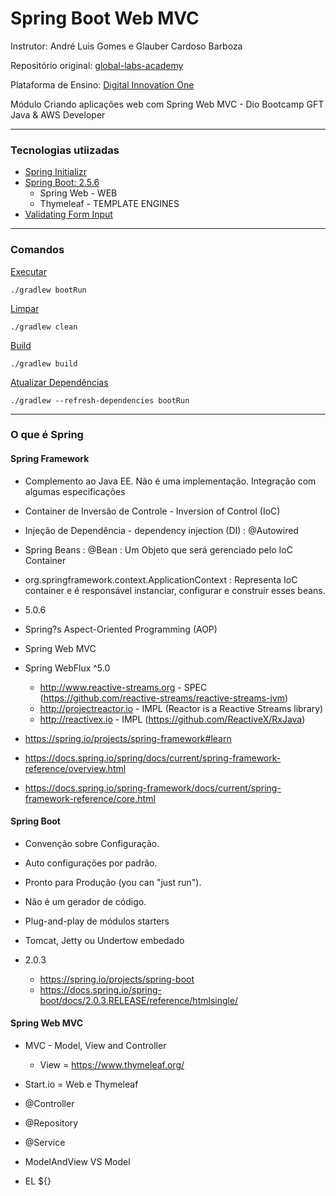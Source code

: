 # Spring Boot Web MVC

Instrutor: André Luis Gomes e Glauber Cardoso Barboza

Repositório original: [global-labs-academy](https://github.com/andrelugomes/global-labs-academy)

Plataforma de Ensino: [Digital Innovation One](https://digitalinnovation.one/sign-up?ref=K5EF2VCVKA)

Módulo Criando aplicações web com Spring Web MVC - Dio Bootcamp GFT Java & AWS Developer


<hr>


### Tecnologias utiizadas
- [Spring Initializr](https://start.spring.io/)
- [Spring Boot: 2.5.6](https://spring.io/projects/spring-boot)
  - Spring Web - WEB
  - Thymeleaf - TEMPLATE ENGINES
- [Validating Form Input](https://github.com/spring-projects/spring-boot/wiki/Spring-Boot-2.3-Release-Notes#validation-starter-no-longer-included-in-web-starters)


<hr>


### Comandos

[Executar](https://docs.gradle.org/current/userguide/command_line_interface.html#sec:command_line_executing_tasks)

``` ./gradlew bootRun ```

[Limpar](https://docs.gradle.org/current/userguide/command_line_interface.html#cleaning_outputs)

``` ./gradlew clean ```

[Build](https://docs.gradle.org/current/userguide/command_line_interface.html#computing_all_outputs)

``` ./gradlew build ```

[Atualizar Dependências](https://docs.gradle.org/current/userguide/command_line_interface.html#sec:command_line_execution_options)

``` ./gradlew --refresh-dependencies bootRun ```


<hr>

### O que é Spring

#### Spring Framework

+ Complemento ao Java EE. Não é uma implementação. Integração com algumas especificações
+ Container de Inversão de Controle - Inversion of Control (IoC)
+ Injeção de Dependência - dependency injection (DI) : @Autowired
+ Spring Beans : <bean/>  @Bean : Um Objeto que será gerenciado pelo IoC Container
+ org.springframework.context.ApplicationContext : Representa IoC container e é responsável instanciar, configurar e construir esses beans.
+ 5.0.6
+ Spring?s Aspect-Oriented Programming (AOP)
+ Spring Web MVC
+ Spring WebFlux ^5.0
	- http://www.reactive-streams.org - SPEC (https://github.com/reactive-streams/reactive-streams-jvm)

	+ http://projectreactor.io - IMPL (Reactor is a Reactive Streams library)
	+ http://reactivex.io - IMPL (https://github.com/ReactiveX/RxJava)

+ https://spring.io/projects/spring-framework#learn
+ https://docs.spring.io/spring/docs/current/spring-framework-reference/overview.html
+ https://docs.spring.io/spring-framework/docs/current/spring-framework-reference/core.html

#### Spring Boot

+ Convenção sobre Configuração.
+ Auto configurações por padrão.
+ Pronto para Produção (you can "just run").
+ Não é um gerador de código.
+ Plug-and-play de módulos starters
+ Tomcat, Jetty ou Undertow embedado
+ 2.0.3

	+ https://spring.io/projects/spring-boot
	+ https://docs.spring.io/spring-boot/docs/2.0.3.RELEASE/reference/htmlsingle/


#### Spring Web MVC

+ MVC - Model, View and Controller

	+ View = https://www.thymeleaf.org/

+ Start.io = Web e Thymeleaf

+ @Controller
+ @Repository
+ @Service
+ ModelAndView VS Model
+ EL ${}